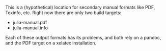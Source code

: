 This is a (hypothetical) location for secondary manual formats like
PDF, Texinfo, etc.  Right now there are only two build targets:

 * julia-manual.pdf 
 * julia-manual.info

Each of these output formats has its problems, and both rely on a
pandoc, and the PDF target on a xelatex installation.
